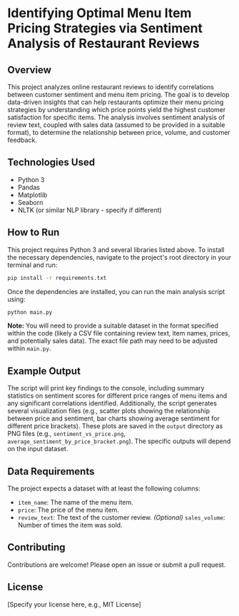 # Identifying Optimal Menu Item Pricing Strategies via Sentiment Analysis of Restaurant Reviews

## Overview

This project analyzes online restaurant reviews to identify correlations between customer sentiment and menu item pricing.  The goal is to develop data-driven insights that can help restaurants optimize their menu pricing strategies by understanding which price points yield the highest customer satisfaction for specific items.  The analysis involves sentiment analysis of review text, coupled with sales data (assumed to be provided in a suitable format), to determine the relationship between price, volume, and customer feedback.

## Technologies Used

* Python 3
* Pandas
* Matplotlib
* Seaborn
* NLTK (or similar NLP library - specify if different)

## How to Run

This project requires Python 3 and several libraries listed above.  To install the necessary dependencies, navigate to the project's root directory in your terminal and run:

```bash
pip install -r requirements.txt
```

Once the dependencies are installed, you can run the main analysis script using:

```bash
python main.py
```

**Note:**  You will need to provide a suitable dataset in the format specified within the code (likely a CSV file containing review text, item names, prices, and potentially sales data).  The exact file path may need to be adjusted within `main.py`.

## Example Output

The script will print key findings to the console, including summary statistics on sentiment scores for different price ranges of menu items and any significant correlations identified.  Additionally, the script generates several visualization files (e.g., scatter plots showing the relationship between price and sentiment, bar charts showing average sentiment for different price brackets).  These plots are saved in the `output` directory as PNG files (e.g., `sentiment_vs_price.png`, `average_sentiment_by_price_bracket.png`).  The specific outputs will depend on the input dataset.


## Data Requirements

The project expects a dataset with at least the following columns:

* `item_name`: The name of the menu item.
* `price`: The price of the menu item.
* `review_text`: The text of the customer review.
*(Optional)* `sales_volume`: Number of times the item was sold.


## Contributing

Contributions are welcome! Please open an issue or submit a pull request.


## License

[Specify your license here, e.g., MIT License]